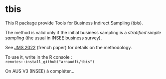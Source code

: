 # tbis


This R package provide Tools for Business Indirect Sampling (_tbis_). 

The method is valid only if the initial business sampling is a _stratified simple sampling_ (the usual in INSEE business survey).

See [JMS 2022](http://jms-insee.fr/jms2022s30_3/) (french paper) for details on the methodology. 


To use it, write in the R console : `remotes::install_github("arnaudfi/tbis")`

On AUS V3 (INSEE) à compléter...
